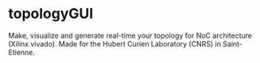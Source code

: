 # topologyGUI

Make, visualize and generate real-time your topology for NoC architecture (Xilinx vivado). Made for the Hubert Curien Laboratory (CNRS) in Saint-Etienne.
